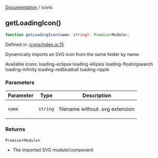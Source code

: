 [Documentation](modules.md) / icons

## getLoadingIcon()

```ts
function getLoadingIcon(name: string): Promise<Module>;
```

Defined in: [icons/index.js:15](https://github.com/vtempest/grab-api/tree/master/src/icons/index.js#L15)

Dynamically imports an SVG icon from the same folder by name.

Available icons:
loading-eclipse
loading-ellipsis
loading-floatingsearch
loading-infinity
loading-redblueball
loading-ripple

### Parameters

<table>
<thead>
<tr>
<th>Parameter</th>
<th>Type</th>
<th>Description</th>
</tr>
</thead>
<tbody>
<tr>
<td>

`name`

</td>
<td>

`string`

</td>
<td>

filename without .svg extension

</td>
</tr>
</tbody>
</table>

### Returns

`Promise`&lt;`Module`&gt;

- The imported SVG module/component
